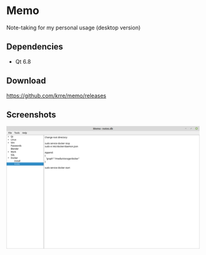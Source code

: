 # Memo
Note-taking for my personal usage (desktop version)

## Dependencies
- Qt 6.8

## Download
https://github.com/krre/memo/releases

## Screenshots
![Screenshot](/assets/screenshots/screenshot-1.png?raw=true)
